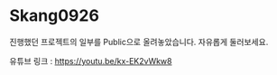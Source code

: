 Skang0926
==========

진행했던 프로젝트의 일부를 Public으로 올려놓았습니다. 자유롭게 둘러보세요.

유튜브 링크 : https://youtu.be/kx-EK2vWkw8

